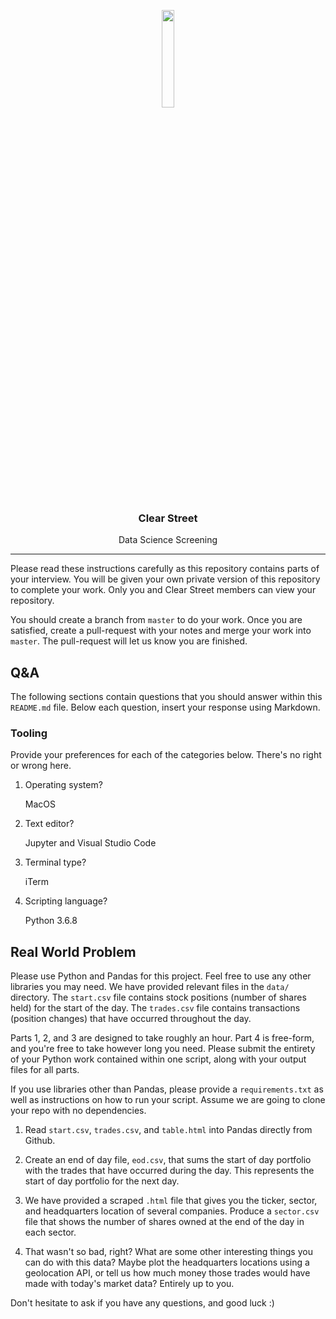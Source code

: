  <div class="center">
<p align="center"><img src="https://user-images.githubusercontent.com/523933/49741959-91a1da00-fc65-11e8-911f-521331f87174.png" align="center" width="20%" height="20%"></p>
  <h3 align="center">Clear Street</h3>
  <p align="center">
  Data Science Screening
</p>
</div>

---

Please read these instructions carefully as this repository contains parts of your interview. You will be given your own private version of this repository to complete your work. Only you and Clear Street members can view your repository.

You should create a branch from `master` to do your work. Once you are satisfied, create a pull-request with your notes and merge your work into `master`. The pull-request will let us know you are finished.

## Q&A

The following sections contain questions that you should answer within this `README.md` file. Below each question, insert your response using Markdown.

### Tooling

Provide your preferences for each of the categories below. There's no right or wrong here.

1. Operating system?
  
    MacOS

2. Text editor?
    
    Jupyter and Visual Studio Code

3. Terminal type?

    iTerm
4. Scripting language?

    Python 3.6.8

## Real World Problem

Please use Python and Pandas for this project. Feel free to use any other libraries you may need. We have provided relevant files in the `data/` directory. The `start.csv` file contains stock positions (number of shares held) for the start of the day. The `trades.csv` file contains transactions (position changes) that have occurred throughout the day.

Parts 1, 2, and 3 are designed to take roughly an hour. Part 4 is free-form, and you're free to take however long you need. Please submit the entirety of your Python work contained within one script, along with your output files for all parts.

If you use libraries other than Pandas, please provide a `requirements.txt` as well as instructions on how to run your script. Assume we are going to clone your repo with no dependencies.

1. Read `start.csv`, `trades.csv`, and `table.html` into Pandas directly from Github.

2. Create an end of day file, `eod.csv`, that sums the start of day portfolio with the trades that have occurred during the day. This represents the start of day portfolio for the next day.

3. We have provided a scraped `.html` file that gives you the ticker, sector, and headquarters location of several companies. Produce a `sector.csv` file that shows the number of shares owned at the end of the day in each sector.

4. That wasn't so bad, right? What are some other interesting things you can do with this data? Maybe plot the headquarters locations using a geolocation API, or tell us how much money those trades would have made with today's market data? Entirely up to you.

Don't hesitate to ask if you have any questions, and good luck :)

